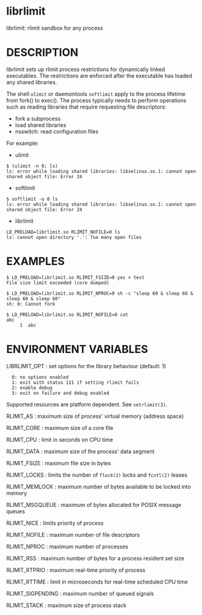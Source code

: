 librlimit
=========

librlimit: rlimit sandbox for any process

# DESCRIPTION

librlimit sets up rlimit process restrictions for dynamically linked
executables. The restrictions are enforced after the executable has
loaded any shared libraries.

The shell `ulimit` or daemontools `softlimit` apply to the process
lifetime from fork() to exec(). The process typically needs to perform
operations such as reading libraries that require requesting file
descriptors:

* fork a subprocess
* load shared libraries
* nsswitch: read configuration files

For example:

* ulimit

```
$ (ulimit -n 0; ls)
ls: error while loading shared libraries: libselinux.so.1: cannot open shared object file: Error 24
```

* softlimit

```
$ softlimit -o 0 ls
ls: error while loading shared libraries: libselinux.so.1: cannot open shared object file: Error 24
```

* librlimit

```
LD_PRELOAD=librlimit.so RLIMIT_NOFILE=0 ls
ls: cannot open directory '.': Too many open files
```

# EXAMPLES

    $ LD_PRELOAD=librlimit.so RLIMIT_FSIZE=0 yes > test
    File size limit exceeded (core dumped)

    $ LD_PRELOAD=librlimit.so RLIMIT_NPROC=0 sh -c "sleep 60 & sleep 60 & sleep 60 & sleep 60"
    sh: 0: Cannot fork

    $ LD_PRELOAD=librlimit.so RLIMIT_NOFILE=0 cat
    abc
         1  abc

# ENVIRONMENT VARIABLES

LIBRLIMIT_OPT
: set options for the library behaviour (default: 1)

      0: no options enabled
      1: exit with status 111 if setting rlimit fails
      2: enable debug
      3: exit on failure and debug enabled

Supported resources are platform dependent. See `setrlimit(3)`.

RLIMIT_AS
: maximum size of process' virtual memory (address space)

RLIMIT_CORE
: maximum size of a core file

RLIMIT_CPU
: limit in seconds on CPU time

RLIMIT_DATA
: maximum size of the process' data segment

RLIMIT_FSIZE
: maximum file size in bytes

RLIMIT_LOCKS
: limits the number of `flock(2)` locks and `fcntl(2)` leases

RLIMIT_MEMLOCK
: maximum number of bytes available to be locked into memory

RLIMIT_MSGQUEUE
: maximum of bytes allocated for POSIX message queues

RLIMIT_NICE
: limits priority of process

RLIMIT_NOFILE
: maximum number of file descriptors

RLIMIT_NPROC
: maximum number of processes

RLIMIT_RSS
: maximum number of bytes for a process resident set size

RLIMIT_RTPRIO
: maximum real-time priority of process

RLIMIT_RTTIME
: limit in microseconds for real-time scheduled CPU time

RLIMIT_SIGPENDING
: maximum number of queued signals

RLIMIT_STACK
: maximum size of process stack
